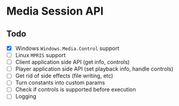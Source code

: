 # Media Session API


## Todo

- [x] Windows `Windows.Media.Control` support
- [ ] Linux `MPRIS` support
- [ ] Client application side API (get info, controls)
- [ ] Player application side API (set playback info, handle controls)
- [ ] Get rid of side effects (file writing, etc)
- [ ] Turn constants into custom params
- [ ] Check if controls is supported before execution
- [ ] Logging
